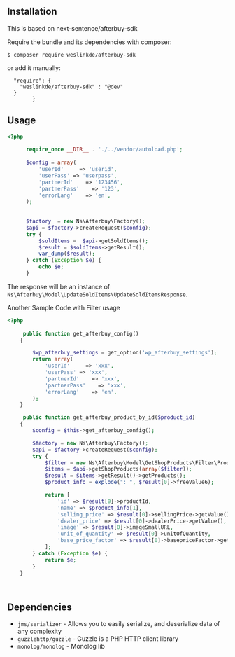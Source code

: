 Installation
----------------------------------------------------------------
This is based on next-sentence/afterbuy-sdk

Require the bundle and its dependencies with composer:

    $ composer require weslinkde/afterbuy-sdk
 
or add it manually:
```
  "require": {
    "weslinkde/afterbuy-sdk" : "@dev"
  }
        }
  ```

Usage
----------------------------------------------------------------

```php
<?php
      
      require_once __DIR__ . './../vendor/autoload.php';
      
      $config = array(
          'userId'     => 'userid',
          'userPass' => 'userpass',
          'partnerId'    => '123456',
          'partnerPass'    => '123',
          'errorLang'    => 'en',
      );
      
      
      $factory  = new Ns\Afterbuy\Factory();
      $api = $factory->createRequest($config);
      try {
          $soldItems =  $api->getSoldItems();
          $result = $soldItems->getResult();
          var_dump($result);
      } catch (Exception $e) {
          echo $e;
      }
```




The response will be an instance of `Ns\Afterbuy\Model\UpdateSoldItems\UpdateSoldItemsResponse`.


Another Sample Code with Filter usage
```php
<?php
      
     public function get_afterbuy_config()
    {

        $wp_afterbuy_settings = get_option('wp_afterbuy_settings');
        return array(
            'userId'     => 'xxx',
            'userPass' => 'xxx',
            'partnerId'    => 'xxx',
            'partnerPass'    => 'xxx',
            'errorLang'    => 'en',
        );
    }

     public function get_afterbuy_product_by_id($product_id)
    {
        $config = $this->get_afterbuy_config();

        $factory = new Ns\Afterbuy\Factory();
        $api = $factory->createRequest($config);
        try {
            $filter = new Ns\Afterbuy\Model\GetShopProducts\Filter\ProductFilter($product_id);
            $items = $api->getShopProducts(array($filter));
            $result = $items->getResult()->getProducts();
            $product_info = explode(": ", $result[0]->freeValue6);

            return [
                'id' => $result[0]->productId,
                'name' => $product_info[1],
                'selling_price' => $result[0]->sellingPrice->getValue(),
                'dealer_price' => $result[0]->dealerPrice->getValue(),
                'image' => $result[0]->imageSmallURL,
                'unit_of_quantity' => $result[0]->unitOfQuantity,
                'base_price_factor' => $result[0]->basepriceFactor->getValue()
            ];
        } catch (Exception $e) {
            return $e;
        }
    }




```

Dependencies
----------------------------------------------------------------
* `jms/serializer` - Allows you to easily serialize, and deserialize data of any complexity
* `guzzlehttp/guzzle` - Guzzle is a PHP HTTP client library
* `monolog/monolog` - Monolog lib
